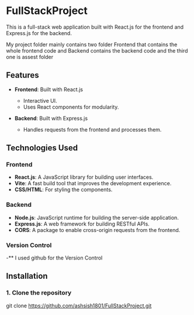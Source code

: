 # FullStackProject

This is a full-stack web application built with React.js for the frontend and Express.js for the backend.

My project folder mainly contains two folder Frontend that contains the whole frontend code and Backend contains the backend code and the third one is assest folder

## Features

- **Frontend**: Built with React.js
  - Interactive UI.
  - Uses React components for modularity.
  
- **Backend**: Built with Express.js
  - Handles requests from the frontend and processes them.

## Technologies Used

### Frontend
- **React.js**: A JavaScript library for building user interfaces.
- **Vite**: A fast build tool that improves the development experience.
- **CSS/HTML**: For styling the components.

### Backend
- **Node.js**: JavaScript runtime for building the server-side application.
- **Express.js**: A web framework for building RESTful APIs.
- **CORS**: A package to enable cross-origin requests from the frontend.

### Version Control
-** I used github for the Version Control

## Installation

### 1. Clone the repository
git clone https://github.com/ashsish1801/FullStackProject.git


